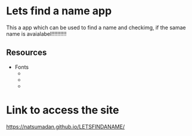 # Lets find a name app

This a app which can be used to find a name and checkimg, if the samae name is avaialabel!!!!!!!!!!

## Resources

-   Fonts
    -   <link rel="preconnect" href="https://fonts.gstatic.com">
    -   <link href="https://fonts.googleapis.com/css2?family=Lato:ital,wght@0,100;0,300;0,400;0,700;0,900;1,100;1,300;1,400;1,700;1,900&display=swap" rel="stylesheet">
    -   <link href="https://fonts.googleapis.com/css2?family=Hachi+Maru+Pop&display=swap" rel="stylesheet">

# Link to access the site

https://natsumadan.github.io/LETSFINDANAME/
